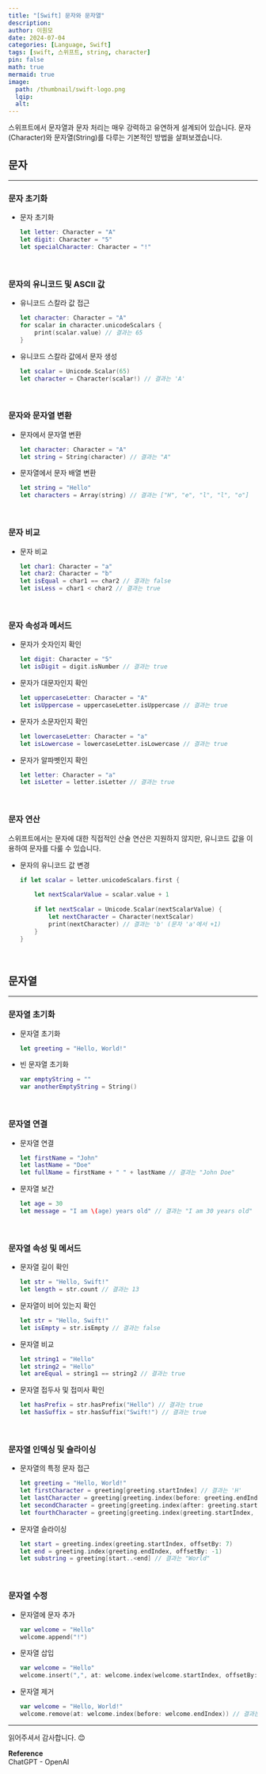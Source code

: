 ```yaml
---
title: "[Swift] 문자와 문자열"
description: 
author: 이원모
date: 2024-07-04
categories: [Language, Swift]
tags: [swift, 스위프트, string, character]
pin: false
math: true
mermaid: true
image:
  path: /thumbnail/swift-logo.png
  lqip: 
  alt: 
---
```


스위프트에서 문자열과 문자 처리는 매우 강력하고 유연하게 설계되어 있습니다. 문자(Character)와 문자열(String)를 다루는 기본적인 방법을 살펴보겠습니다.

## 문자
---
### 문자 초기화
- 문자 초기화

    ```swift
    let letter: Character = "A"
    let digit: Character = "5"
    let specialCharacter: Character = "!"
    ```

<br>

### 문자의 유니코드 및 ASCII 값
- 유니코드 스칼라 값 접근

    ```swift
    let character: Character = "A"
    for scalar in character.unicodeScalars {
        print(scalar.value) // 결과는 65
    }
    ```

- 유니코드 스칼라 값에서 문자 생성
    ```swift
    let scalar = Unicode.Scalar(65)
    let character = Character(scalar!) // 결과는 'A'
    ```

<br>

### 문자와 문자열 변환
- 문자에서 문자열 변환

    ```swift
    let character: Character = "A"
    let string = String(character) // 결과는 "A"
    ```

- 문자열에서 문자 배열 변환

    ```swift
    let string = "Hello"
    let characters = Array(string) // 결과는 ["H", "e", "l", "l", "o"]
    ```

<br>

### 문자 비교
- 문자 비교

    ```swift
    let char1: Character = "a"
    let char2: Character = "b"
    let isEqual = char1 == char2 // 결과는 false
    let isLess = char1 < char2 // 결과는 true
    ```

<br>

### 문자 속성과 메서드
- 문자가 숫자인지 확인

    ```swift
    let digit: Character = "5"
    let isDigit = digit.isNumber // 결과는 true
    ```

- 문자가 대문자인지 확인

    ```swift
    let uppercaseLetter: Character = "A"
    let isUppercase = uppercaseLetter.isUppercase // 결과는 true
    ```

- 문자가 소문자인지 확인

    ```swift
    let lowercaseLetter: Character = "a"
    let isLowercase = lowercaseLetter.isLowercase // 결과는 true
    ```

- 문자가 알파벳인지 확인

    ```swift
    let letter: Character = "a"
    let isLetter = letter.isLetter // 결과는 true
    ```

<br>

### 문자 연산
스위프트에서는 문자에 대한 직접적인 산술 연산은 지원하지 않지만, 유니코드 값을 이용하여 문자를 다룰 수 있습니다.

- 문자의 유니코드 값 변경

    ```swift
    if let scalar = letter.unicodeScalars.first {
         
        let nextScalarValue = scalar.value + 1
        
        if let nextScalar = Unicode.Scalar(nextScalarValue) {
            let nextCharacter = Character(nextScalar)
            print(nextCharacter) // 결과는 'b' (문자 'a'에서 +1)
        }
    }
    ```

<br>

## 문자열
---
### 문자열 초기화
- 문자열 초기화

    ```swift
    let greeting = "Hello, World!"
    ```

- 빈 문자열 초기화

    ```swift
    var emptyString = ""
    var anotherEmptyString = String()
    ```

<br>

### 문자열 연결
- 문자열 연결

    ```swift
    let firstName = "John"
    let lastName = "Doe"
    let fullName = firstName + " " + lastName // 결과는 "John Doe"
    ```

- 문자열 보간

    ```swift
    let age = 30
    let message = "I am \(age) years old" // 결과는 "I am 30 years old"
    ```

<br>

### 문자열 속성 및 메서드
- 문자열 길이 확인

    ```swift
    let str = "Hello, Swift!"
    let length = str.count // 결과는 13
    ```

- 문자열이 비어 있는지 확인

    ```swift
    let str = "Hello, Swift!"
    let isEmpty = str.isEmpty // 결과는 false
    ```

- 문자열 비교

    ```swift
    let string1 = "Hello"
    let string2 = "Hello"
    let areEqual = string1 == string2 // 결과는 true
    ```

- 문자열 접두사 및 접미사 확인

    ```swift
    let hasPrefix = str.hasPrefix("Hello") // 결과는 true
    let hasSuffix = str.hasSuffix("Swift!") // 결과는 true
    ```

<br>

### 문자열 인덱싱 및 슬라이싱
- 문자열의 특정 문자 접근
    ```swift
    let greeting = "Hello, World!"
    let firstCharacter = greeting[greeting.startIndex] // 결과는 'H'
    let lastCharacter = greeting[greeting.index(before: greeting.endIndex)] // 결과는 '!'
    let secondCharacter = greeting[greeting.index(after: greeting.startIndex)] // 결과는 'e'
    let fourthCharacter = greeting[greeting.index(greeting.startIndex, offsetBy: 3)] // 결과는 'l'
    ```

- 문자열 슬라이싱

    ```swift
    let start = greeting.index(greeting.startIndex, offsetBy: 7)
    let end = greeting.index(greeting.endIndex, offsetBy: -1)
    let substring = greeting[start..<end] // 결과는 "World"
    ```

<br>

### 문자열 수정
- 문자열에 문자 추가

    ```swift
    var welcome = "Hello"
    welcome.append("!")
    ```

- 문자열 삽입

    ```swift
    var welcome = "Hello"
    welcome.insert(",", at: welcome.index(welcome.startIndex, offsetBy: 5)) // 결과는 "Hello,"
    ```

- 문자열 제거

    ```swift
    var welcome = "Hello, World!"
    welcome.remove(at: welcome.index(before: welcome.endIndex)) // 결과는 "Hello, World"
    ```

---

읽어주셔서 감사합니다. 😊 

__Reference__  
ChatGPT - OpenAI